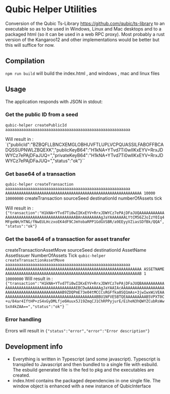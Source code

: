 # Qubic Helper Utilities

Conversion of the Qubic Ts-Library https://github.com/qubic/ts-library to an executable so as to be used in Windows, Linux and Mac desktops and to a packaged html (so it can be used in a web RPC proxy).
Most probably a rust version of the Kangaroo12 and other implementations would be better but this will suffice for now.

## Compilation

`npm run build` will build the index.html , and windows , mac and linux files

## Usage

The application responds with JSON in stdout:

### Get the public ID from a seed

`qubic-helper createPublicId aaaaaaaaaaaaaaaaaaaaaaaaaaaaaaaaaaaaaaaaaaaaaaaaaaaaaaa`

Will result in :
`{"publicId":"BZBQFLLBNCXEMGLOBHUVFTLUPLVCPQUASSILFABOFFBCADQSSUPNWLZBQEXK","publicKeyB64":"H1kNA+YTvd7Ti0wIIKxEYV+RrxJDWYCz7ePAjDFaJUQ=","privateKeyB64":"H1kNA+YTvd7Ti0wIIKxEYV+RrxJDWYCz7ePAjDFaJUQ=","status":"ok"}``

### Get base64 of a transaction

`qubic-helper createTransaction aaaaaaaaaaaaaaaaaaaaaaaaaaaaaaaaaaaaaaaaaaaaaaaaaaaaaaa AAAAAAAAAAAAAAAAAAAAAAAAAAAAAAAAAAAAAAAAAAAAAAAAAAAAAAAAAAAA 10000 10000000`
createTransaction sourceSeed destinationId numberOfAssets tick

Will result in :
`{"transaction":"H1kNA+YTvd7Ti0wIIKxEYV+RrxJDWYCz7ePAjDFaJUQAAAAAAAAAAAAAAAAAAAAAAAAAAAAAAAAAAAAAAAAAABAnAAAAAAAAgJaYAAAAAAALYtCM56ZJoIzY0Iq4MFgeNH/HTNG/fNwEULHczxoEK4dF9CJmYobaRPP1GdGVSBR/a9EEyyVZiasSDfBk/QQA","status":"ok"}`

### Get the base64 of a transaction for asset transfer

createTransactionAssetMove sourceSeed destinationId AssetName AssetIssuer NumberOfAssets Tick
`qubic-helper createTransactionAssetMove aaaaaaaaaaaaaaaaaaaaaaaaaaaaaaaaaaaaaaaaaaaaaaaaaaaaaaa AAAAAAAAAAAAAAAAAAAAAAAAAAAAAAAAAAAAAAAAAAAAAAAAAAAAAAAAAAAA ASSETNAME AAAAAAAAAAAAAAAAAAAAAAAAAAAAAAAAAAAAAAAAAAAAAAAAAAAAAAAAAAAB 1 10000000`
Will result in :
`{"transaction":"H1kNA+YTvd7Ti0wIIKxEYV+RrxJDWYCz7ePAjDFaJUQBAAAAAAAAAAAAAAAAAAAAAAAAAAAAAAAAAAAAAAAAAEBCDwAAAAAAgJaYAAIAcAAAAAAAAAAAAAAAAAAAAAAAAAAAAAAAAAAAAAAAAAAAAB9ZDQPmE73e04tMCCCsRGFfka8SQ1mAs+3jwIwxWiVEAAAAAAAAAAAAAAAAAAAAAAAAAAAAAAAAAAAAAAAAAABBU1NFVE5BTQEAAAAAAAAAB5VPXT0C+u/84ar4IftHP+zS4xGyDMLfje6Huux5J19ZmqCJ1ChRPPyjurE/EiheN3hQWYZCubRsWwSxX4kZAA==","status":"ok"}`
``

### Error handling

Errors will result in
`{"status":"error","error":"Error description"}`

## Development info

- Everything is written in Typescript (and some javascript). Typescript is transpiled to Javascript and then bundled to a single file with esbuild. The esbuild generated file is the fed to pkg and the executables are created.
- index.html contains the packaged dependencies in one single file. The window object is enhanced with a new instance of QubicInterface
